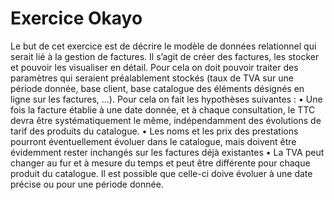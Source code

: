 # Exercice Okayo #
Le but de cet exercice est de décrire le modèle de données relationnel qui serait lié à la gestion de factures. Il s’agit de créer des factures, les stocker et pouvoir les visualiser en détail. Pour cela on doit pouvoir traiter des paramètres qui seraient préalablement stockés (taux de TVA sur une période
donnée, base client, base catalogue des éléments désignés en ligne sur les factures, ...).
Pour cela on fait les hypothèses suivantes :
• Une fois la facture établie à une date donnée, et à chaque consultation, le TTC devra être
systématiquement le même, indépendamment des évolutions de tarif des produits du catalogue.
• Les noms et les prix des prestations pourront éventuellement évoluer dans le catalogue, mais doivent
être évidemment rester inchangés sur les factures déjà existantes
• La TVA peut changer au fur et à mesure du temps et peut être différente pour chaque produit du
catalogue. Il est possible que celle-ci doive évoluer à une date précise ou pour une période donnée.
